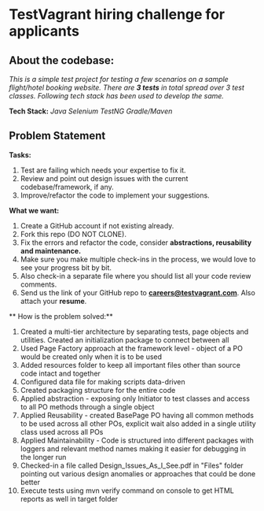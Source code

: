# TestVagrant hiring challenge for applicants 

About the codebase:
---------------------------------
*This is a simple test project for testing a few scenarios on a sample flight/hotel booking website. There are **3 tests** in total spread over 3 test classes. Following tech stack has been used to develop the same.*

**Tech Stack:** *Java*  *Selenium* *TestNG*  *Gradle/Maven*

Problem Statement
----------------------------------
**Tasks:**

1. Test are failing which needs your expertise to fix it.
2. Review and point out design issues with the current codebase/framework, if any.
3. Improve/refactor the code to implement your suggestions.

**What we want:**
1. Create a GitHub account if not existing already.
2. Fork this repo (DO NOT CLONE).
3. Fix the errors and refactor the code, consider **abstractions, reusability and maintenance.**
4. Make sure you make multiple check-ins in the process, we would love to see your progress bit by bit.
5. Also check-in a separate file where you should list all your code review comments.
6. Send us the link of your GitHub repo to **careers@testvagrant.com**. Also attach your **resume**.


** How is the problem solved:**
1. Created a multi-tier architecture by separating tests, page objects and utilities. Created an initialization package to connect between all
2. Used Page Factory approach at the framework level - object of a PO would be created only when it is to be used
3. Added resources folder to keep all important files other than source code intact and together
4. Configured data file for making scripts data-driven
5. Created packaging structure for the entire code
6. Applied abstraction - exposing only Initiator to test classes and access to all PO methods through a single object
7. Applied Reusability - created BasePage PO having all common methods to be used across all other POs, explicit wait also added in a single utility class used across all POs
8. Applied Maintainability - Code is structured into different packages with loggers and relevant method names making it easier for debugging in the longer run
9. Checked-in a file called Design_Issues_As_I_See.pdf in "Files" folder pointing out various design anomalies or approaches that could be done better 
10. Execute tests using mvn verify command on console to get HTML reports as well in target folder
